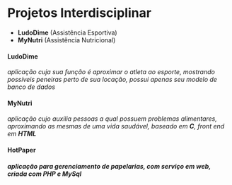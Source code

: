 # Projetos Interdisciplinar 
- <strong>LudoDime</strong> (Assistência Esportiva)
- <strong>MyNutri</strong> (Assistência Nutricional)

<h4>LudoDime</h4>
<em>aplicação cuja sua função é aproximar o atleta ao esporte, mostrando possíveis peneiras perto de sua locação, possui apenas seu modelo de banco de dados</em>
<h4>MyNutri</h4>
<em>aplicação cujo auxilia pessoas a qual possuem problemas alimentares, aproximando as mesmas de uma vida saudável, baseado em <strong>C</strong>, front end em <strong>HTML</strong></em>
<h4>HotPaper<h4> 
<em>aplicação para gerenciamento de papelarias, com serviço em web, criada com PHP e MySql<em>
